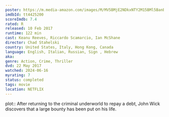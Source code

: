 ```yaml
---
poster: https://m.media-amazon.com/images/M/MV5BMjE2NDkxNTY2M15BMl5BanBnXkFtZTgwMDc2NzE0MTI@._V1_SX300.jpg
imdbId: tt4425200
scoreImdb: 7.4
rated: R
released: 10 Feb 2017
runtime: 122 min
cast: Keanu Reeves, Riccardo Scamarcio, Ian McShane
director: Chad Stahelski
country: United States, Italy, Hong Kong, Canada
language: English, Italian, Russian, Sign , Hebrew
aka: 
genre: Action, Crime, Thriller
dvd: 22 May 2017
watched: 2024-06-16
myrating: 7
status: completed
tags: movie
location: NETFLIX
---
```


plot:: After returning to the criminal underworld to repay a debt, John Wick discovers that a large bounty has been put on his life.